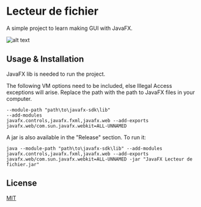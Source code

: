 # Lecteur de fichier

A simple project to learn making GUI with JavaFX.

![alt text](https://i.ibb.co/ZzkRtyB/Screenshot-394.png)

## Usage & Installation
JavaFX lib is needed to run the project.

The following VM options need to be included, else Illegal Access exceptions will arise. Replace the path with the path to JavaFX files in your computer.
```
--module-path "path\to\javafx-sdk\lib" 
--add-modules 
javafx.controls,javafx.fxml,javafx.web --add-exports javafx.web/com.sun.javafx.webkit=ALL-UNNAMED
```

A jar is also available in the "Release" section. To run it:

```
java --module-path "path\to\javafx-sdk\lib" --add-modules javafx.controls,javafx.fxml,javafx.web --add-exports javafx.web/com.sun.javafx.webkit=ALL-UNNAMED -jar "JavaFX Lecteur de fichier.jar"
```


## License
[MIT](https://choosealicense.com/licenses/mit/)